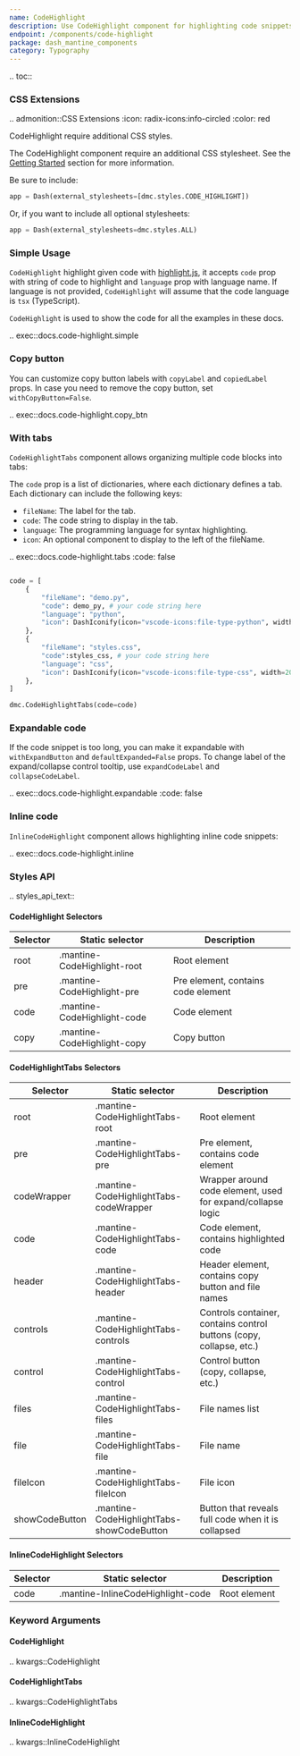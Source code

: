 ```yaml
---
name: CodeHighlight
description: Use CodeHighlight component for highlighting code snippets with syntax highlighting for different languages like python, cpp, javascript, etc.
endpoint: /components/code-highlight
package: dash_mantine_components
category: Typography
---
```


.. toc::


### CSS Extensions

.. admonition::CSS Extensions
   :icon: radix-icons:info-circled
   :color: red

   CodeHighlight require additional CSS styles.

The CodeHighlight component require an additional CSS stylesheet.  See the [Getting Started](/getting-started) section for more information.

Be sure to include:
```python
app = Dash(external_stylesheets=[dmc.styles.CODE_HIGHLIGHT])
```
Or, if you want to include all optional stylesheets:
```python
app = Dash(external_stylesheets=dmc.styles.ALL)
```


### Simple Usage

`CodeHighlight` highlight given code with [highlight.js](https://highlightjs.org/), it accepts `code` prop with string of
code to highlight and `language` prop with language name. If language is not provided, `CodeHighlight` will assume that
the code language is `tsx` (TypeScript).

`CodeHighlight` is used to show the code for all the examples in these docs.

.. exec::docs.code-highlight.simple

### Copy button
You can customize copy button labels with `copyLabel` and `copiedLabel` props. In case you need to remove 
the copy button, set `withCopyButton=False`.


.. exec::docs.code-highlight.copy_btn


### With tabs
`CodeHighlightTabs` component allows organizing multiple code blocks into tabs:

The `code` prop is a list of dictionaries, where each dictionary defines a tab. Each dictionary can include the following keys:

- `fileName`: The label for the tab.
- `code`: The code string to display in the tab.
- `language`: The programming language for syntax highlighting.
- `icon`: An optional component to display to the left of the fileName.


.. exec::docs.code-highlight.tabs
    :code: false



```python

code = [
    {
        "fileName": "demo.py",
        "code": demo_py, # your code string here
        "language": "python",
        "icon": DashIconify(icon="vscode-icons:file-type-python", width=20), 
    },
    {
        "fileName": "styles.css",
        "code":styles_css, # your code string here
        "language": "css",
        "icon": DashIconify(icon="vscode-icons:file-type-css", width=20), 
    },    
]

dmc.CodeHighlightTabs(code=code)

```

### Expandable code
If the code snippet is too long, you can make it expandable with `withExpandButton` and `defaultExpanded=False` props.
To change label of the expand/collapse control tooltip, use `expandCodeLabel` and `collapseCodeLabel`.


.. exec::docs.code-highlight.expandable
    :code: false

### Inline code

`InlineCodeHighlight` component allows highlighting inline code snippets:


.. exec::docs.code-highlight.inline

### Styles API

.. styles_api_text::

#### CodeHighlight Selectors

| Selector | Static selector               | Description                          |
|----------|--------------------------------|--------------------------------------|
| root     | .mantine-CodeHighlight-root    | Root element                         |
| pre      | .mantine-CodeHighlight-pre     | Pre element, contains code element   |
| code     | .mantine-CodeHighlight-code    | Code element                         |
| copy     | .mantine-CodeHighlight-copy    | Copy button                          |



#### CodeHighlightTabs Selectors

| Selector      | Static selector                     | Description                                            |
|---------------|--------------------------------------|--------------------------------------------------------|
| root          | .mantine-CodeHighlightTabs-root      | Root element                                           |
| pre           | .mantine-CodeHighlightTabs-pre       | Pre element, contains code element                    |
| codeWrapper   | .mantine-CodeHighlightTabs-codeWrapper | Wrapper around code element, used for expand/collapse logic |
| code          | .mantine-CodeHighlightTabs-code      | Code element, contains highlighted code               |
| header        | .mantine-CodeHighlightTabs-header    | Header element, contains copy button and file names   |
| controls      | .mantine-CodeHighlightTabs-controls  | Controls container, contains control buttons (copy, collapse, etc.) |
| control       | .mantine-CodeHighlightTabs-control   | Control button (copy, collapse, etc.)                 |
| files         | .mantine-CodeHighlightTabs-files     | File names list                                       |
| file          | .mantine-CodeHighlightTabs-file      | File name                                             |
| fileIcon      | .mantine-CodeHighlightTabs-fileIcon  | File icon                                             |
| showCodeButton| .mantine-CodeHighlightTabs-showCodeButton | Button that reveals full code when it is collapsed |


#### InlineCodeHighlight Selectors

| Selector | Static selector                    | Description    |
|----------|-------------------------------------|----------------|
| code     | .mantine-InlineCodeHighlight-code   | Root element   |

### Keyword Arguments

#### CodeHighlight

.. kwargs::CodeHighlight

#### CodeHighlightTabs

.. kwargs::CodeHighlightTabs

#### InlineCodeHighlight

.. kwargs::InlineCodeHighlight
